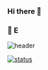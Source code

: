 ### Hi there 👋
### 🌱 E
<!-- Color: #B983FF | #94B3FD | #94DAFF | #99FEFF -->

![header](https://capsule-render.vercel.app/api?type=waving&color=94B3FD&height=300&section=header&text=NJHDev&fontSize=70&animation=fadeIn&fontAlignY=38&desc=NSU%20E.E.%20Student&descAlignY=51&descAlign=62)

[![status](https://github-readme-stats.vercel.app/api?username=NJHDev&show_icons=true&title_color=B983FF&text_color=ddd&icon_color=94B3FD&bg_color=0d1117&border_color=fff&border_radius=10)](https://github.com/anuraghazra/github-readme-stats) 




<!--
**NJHdev/NJHDev** is a ✨ _special_ ✨ repository because its `README.md` (this file) appears on your GitHub profile.

Here are some ideas to get you started:

- 🔭 I’m currently working on ...
- 🌱 I’m currently learning ...
- 👯 I’m looking to collaborate on ...
- 🤔 I’m looking for help with ...
- 💬 Ask me about ...
- 📫 How to reach me: ...
- 😄 Pronouns: ...
- ⚡ Fun fact: ...
-->
